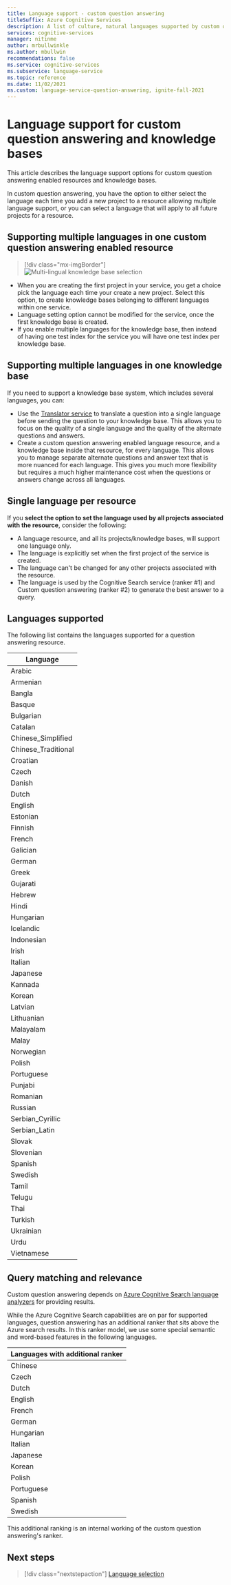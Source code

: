 ```yaml
---
title: Language support - custom question answering
titleSuffix: Azure Cognitive Services
description: A list of culture, natural languages supported by custom question answering for your knowledge base. Do not mix languages in the same knowledge base.
services: cognitive-services
manager: nitinme
author: mrbullwinkle
ms.author: mbullwin
recommendations: false
ms.service: cognitive-services
ms.subservice: language-service
ms.topic: reference
ms.date: 11/02/2021
ms.custom: language-service-question-answering, ignite-fall-2021
---
```


# Language support for custom question answering and knowledge bases

This article describes the language support options for custom question answering enabled resources and knowledge bases.

In custom question answering, you have the option to either select the language each time you add a new project to a resource allowing multiple language support, or you can select a language that will apply to all future projects for a resource.

## Supporting multiple languages in one custom question answering enabled resource

> [!div class="mx-imgBorder"]
> ![Multi-lingual knowledge base selection](./media/language-support/choose-language.png)

* When you are creating the first project in your service, you get a choice pick the language each time your create a new project. Select this option, to create knowledge bases belonging to different languages within one service.
* Language setting option cannot be modified for the service, once the first knowledge base is created.
* If you enable multiple languages for the knowledge base, then instead of having one test index for the service you will have one test index per knowledge base.

## Supporting multiple languages in one knowledge base

If you need to support a knowledge base system, which includes several languages, you can:

* Use the [Translator service](../../translator/translator-info-overview.md) to translate a question into a single language before sending the question to your knowledge base. This allows you to focus on the quality of a single language and the quality of the alternate questions and answers.
* Create a custom question answering enabled language resource, and a knowledge base inside that resource, for every language. This allows you to manage separate alternate questions and answer text that is more nuanced for each language. This gives you much more flexibility but requires a much higher maintenance cost when the questions or answers change across all languages.

## Single language per resource

If you **select the option to set the language used by all projects associated with the resource**, consider the following: 
* A language resource, and all its projects/knowledge bases, will support one language only.
* The language is explicitly set when the first project of the service is created.
* The language can't be changed for any other projects associated with the resource.
* The language is used by the Cognitive Search service (ranker #1) and Custom question answering (ranker #2) to generate the best answer to a query.

## Languages supported

The following list contains the languages supported for a question answering resource.

| Language |
|--|
| Arabic |
| Armenian |
| Bangla |
| Basque |
| Bulgarian |
| Catalan |
| Chinese_Simplified |
| Chinese_Traditional |
| Croatian |
| Czech |
| Danish |
| Dutch |
| English |
| Estonian |
| Finnish |
| French |
| Galician |
| German |
| Greek |
| Gujarati |
| Hebrew |
| Hindi |
| Hungarian |
| Icelandic |
| Indonesian |
| Irish |
| Italian |
| Japanese |
| Kannada |
| Korean |
| Latvian |
| Lithuanian |
| Malayalam |
| Malay |
| Norwegian |
| Polish |
| Portuguese |
| Punjabi |
| Romanian |
| Russian |
| Serbian_Cyrillic |
| Serbian_Latin |
| Slovak |
| Slovenian |
| Spanish |
| Swedish |
| Tamil |
| Telugu |
| Thai |
| Turkish |
| Ukrainian |
| Urdu |
| Vietnamese |

## Query matching and relevance
Custom question answering depends on [Azure Cognitive Search language analyzers](/rest/api/searchservice/language-support) for providing results.

While the Azure Cognitive Search capabilities are on par for supported languages, question answering has an additional ranker that sits above the Azure search results. In this ranker model, we use some special semantic and word-based features in the following languages.

|Languages with additional ranker|
|--|
|Chinese|
|Czech|
|Dutch|
|English|
|French|
|German|
|Hungarian|
|Italian|
|Japanese|
|Korean|
|Polish|
|Portuguese|
|Spanish|
|Swedish|

This additional ranking is an internal working of the custom question answering's ranker.

## Next steps

> [!div class="nextstepaction"]
> [Language selection](../index.yml)
